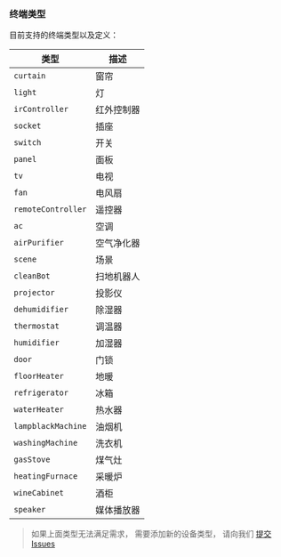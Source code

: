 ### 终端类型

目前支持的终端类型以及定义：

类型 | 描述
--- | ---
`curtain` | 窗帘
`light` | 灯
`irController` | 红外控制器
`socket` | 插座
`switch` | 开关
`panel` | 面板
`tv` | 电视
`fan` | 电风扇
`remoteController` | 遥控器
`ac` | 空调
`airPurifier` | 空气净化器
`scene` | 场景
`cleanBot` | 扫地机器人
`projector` | 投影仪
`dehumidifier` | 除湿器
`thermostat` | 调温器
`humidifier` | 加湿器
`door` | 门锁
`floorHeater` | 地暖
`refrigerator` | 冰箱
`waterHeater` | 热水器
`lampblackMachine` | 油烟机
`washingMachine` | 洗衣机
`gasStove` | 煤气灶
`heatingFurnace` | 采暖炉
`wineCabinet` | 酒柜
`speaker` | 媒体播放器

> 如果上面类型无法满足需求， 需要添加新的设备类型， 请向我们 [提交 Issues](https://github.com/Rokid/docs/issues)
